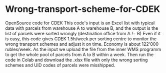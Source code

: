 # Wrong-transport-scheme-for-CDEK
OpenSource code for CDEK
This code's input is an Excel list with typical data with parcels from warehouse A to warehouse B, and the output is the list of parcels were sorted wrongly (destination office from A != B)
Even if it is easy, this code gives CDEK 1.5h/week per sorting centre to monitor the wrong transport schemes and adjust it on time. Economy is about 122'000 rubles/week.
As the input we upload the file from the inner WMS programm to get the whole pool of parcels from A to B within a week. Then run the code in Colab and download the .xlsx file with only the wrong sorting schemes and UID codes of parcels were misshipped.

